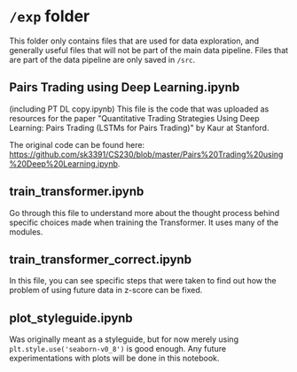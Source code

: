 # `/exp` folder

This folder only contains files that are used for data exploration, and generally useful files that will not be part of the main data pipeline. Files that are part of the data pipeline are only saved in `/src`.

## Pairs Trading using Deep Learning.ipynb

(including PT DL copy.ipynb)
This file is the code that was uploaded as resources for the paper "Quantitative Trading Strategies Using Deep Learning: Pairs Trading (LSTMs for Pairs Trading)" by Kaur at Stanford.

The original code can be found here: https://github.com/sk3391/CS230/blob/master/Pairs%20Trading%20using%20Deep%20Learning.ipynb.

## train_transformer.ipynb

Go through this file to understand more about the thought process behind specific choices made when training the Transformer. It uses many of the modules.

## train_transformer_correct.ipynb

In this file, you can see specific steps that were taken to find out how the problem of using future data in z-score can be fixed.

## plot_styleguide.ipynb

Was originally meant as a styleguide, but for now merely using `plt.style.use('seaborn-v0_8')` is good enough. Any future experimentations with plots will be done in this notebook.
